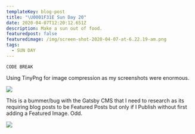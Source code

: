 ```yaml
---
templateKey: blog-post
title: "\U0001F31E Sun Day 20"
date: 2020-04-07T12:20:12.651Z
description: Make a sun out of food.
featuredpost: false
featuredimage: /img/screen-shot-2020-04-07-at-6.22.19-am.png
tags:
  - SUN DAY
---
```



```
CODE BREAK
```

Using TinyPng for image compression as my screenshots were enormous. 

![](/img/screen-shot-2020-04-07-at-6.23.55-am.png)

This is a bummer/bug with the Gatsby CMS that I need to research as its requiring blog posts to be Featured Posts but only if I Publish without first adding a Featured Image. Odd. 

![](/img/screen-shot-2020-04-07-at-6.26.02-am.png)